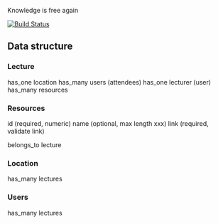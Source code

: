 Knowledge is free again

[![Build Status](https://travis-ci.org/pebblecode/kifa.png?branch=master)](https://travis-ci.org/pebblecode/kifa)

## Data structure

### Lecture

has_one location
has_many users (attendees)
has_one lecturer (user)
has_many resources

### Resources

id (required, numeric)
name (optional, max length xxx)
link (required, validate link)

belongs_to lecture

### Location

has_many lectures

### Users

has_many lectures




